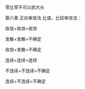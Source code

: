 零比零不可以抓大头

第六章 正向审敛法
比值，比较审敛法：

收敛+收敛=收敛

发散+发散=不确定

收敛+发散=不确定

连续+连续=连续

不连续+不连续=不确定

连续+不连续=不确定












